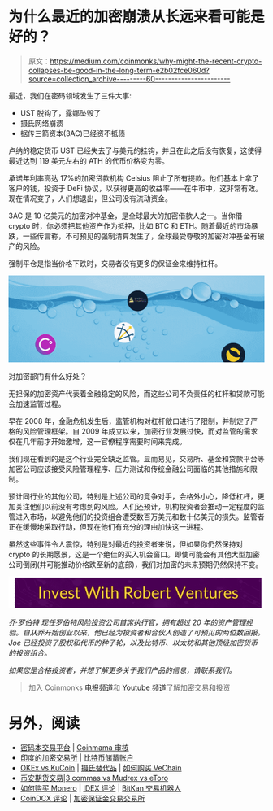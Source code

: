 # 为什么最近的加密崩溃从长远来看可能是好的？

> 原文：<https://medium.com/coinmonks/why-might-the-recent-crypto-collapses-be-good-in-the-long-term-e2b02fce060d?source=collection_archive---------60----------------------->

最近，我们在密码领域发生了三件大事:

*   UST 脱钩了，露娜坠毁了
*   摄氏网络崩溃
*   据传三箭资本(3AC)已经资不抵债

卢纳的稳定货币 UST 已经失去了与美元的挂钩，并且在此之后没有恢复，这使得最近达到 119 美元左右的 ATH 的代币价格变为零。

承诺年利率高达 17%的加密贷款机构 Celsius 阻止了所有提款。他们基本上拿了客户的钱，投资于 DeFi 协议，以获得更高的收益率——在牛市中，这非常有效。现在情况变了，人们想退出，但公司没有流动资金。

3AC 是 10 亿美元的加密对冲基金，是全球最大的加密借款人之一。当你借 crypto 时，你必须把其他资产作为抵押，比如 BTC 和 ETH。随着最近的市场暴跌，一些传言称，不可预见的强制清算发生了，全球最受尊敬的加密对冲基金有破产的风险。

强制平仓是指当价格下跌时，交易者没有更多的保证金来维持杠杆。

![](img/2edbee02b097d750a95c756e3f30d7be.png)

对加密部门有什么好处？

无担保的加密资产代表着金融稳定的风险，而这些公司不负责任的杠杆和贷款可能会加速监管过程。

早在 2008 年，金融危机发生后，监管机构对杠杆敞口进行了限制，并制定了严格的风险管理框架。自 2009 年成立以来，加密行业发展过快，而对监管的需求仅在几年前才开始激增，这一官僚程序需要时间来完成。

我们现在看到的是这个行业完全缺乏监管。显而易见，交易所、基金和贷款平台等加密公司应该接受风险管理程序、压力测试和传统金融公司面临的其他措施和限制。

预计同行业的其他公司，特别是上述公司的竞争对手，会格外小心，降低杠杆，更加关注他们以前没有考虑到的风险。人们还预计，机构投资者会推动一定程度的监管进入市场，以避免他们的投资组合遭受数百万美元和数十亿美元的损失。监管者正在缓慢地采取行动，但现在他们有充分的理由加快这一进程。

虽然这些事件令人震惊，特别是对最近的投资者来说，但如果你仍然保持对 crypto 的长期愿景，这是一个绝佳的买入机会窗口。即使可能会有其他大型加密公司倒闭(并可能推动价格跌至新的底部)，我们对加密的未来预期仍然保持不变。

[![](img/a6820bdccd49435a5a8741cafb5cd395.png)](http://robertventures.com)

[*乔·罗伯特*](https://joerobert.com/) *现任罗伯特风险投资公司首席执行官，拥有超过 20 年的资产管理经验。自从乔开始创业以来，他已经为投资者和合伙人创造了可预见的两位数回报。Joe 已经投资了股权和代币的种子轮，以及比特币、以太坊和其他顶级加密货币的投资组合。*

*如果您是合格投资者，并想了解更多关于我们产品的信息，请联系我们。*

> 加入 Coinmonks [电报频道](https://t.me/coincodecap)和 [Youtube 频道](https://www.youtube.com/c/coinmonks/videos)了解加密交易和投资

# 另外，阅读

*   [密码本交易平台](/coinmonks/top-10-crypto-copy-trading-platforms-for-beginners-d0c37c7d698c) | [Coinmama 审核](/coinmonks/coinmama-review-ace5641bde6e)
*   [印度的加密交易所](/coinmonks/bitcoin-exchange-in-india-7f1fe79715c9) | [比特币储蓄账户](/coinmonks/bitcoin-savings-account-e65b13f92451)
*   [OKEx vs KuCoin](https://coincodecap.com/okex-kucoin) | [摄氏替代品](https://coincodecap.com/celsius-alternatives) | [如何购买 VeChain](https://coincodecap.com/buy-vechain)
*   [币安期货交易](https://coincodecap.com/binance-futures-trading)|[3 commas vs Mudrex vs eToro](https://coincodecap.com/mudrex-3commas-etoro)
*   [如何购买 Monero](https://coincodecap.com/buy-monero) | [IDEX 评论](https://coincodecap.com/idex-review) | [BitKan 交易机器人](https://coincodecap.com/bitkan-trading-bot)
*   [CoinDCX 评论](/coinmonks/coindcx-review-8444db3621a2) | [加密保证金交易交易所](https://coincodecap.com/crypto-margin-trading-exchanges)